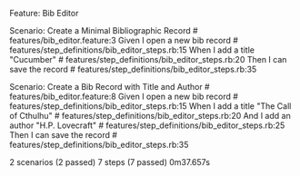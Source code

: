 Feature: Bib Editor

  Scenario: Create a Minimal Bibliographic Record # features/bib_editor.feature:3
    Given I open a new bib record                 # features/step_definitions/bib_editor_steps.rb:15
    When I add a title "Cucumber"                 # features/step_definitions/bib_editor_steps.rb:20
    Then I can save the record                    # features/step_definitions/bib_editor_steps.rb:35

  Scenario: Create a Bib Record with Title and Author # features/bib_editor.feature:8
    Given I open a new bib record                     # features/step_definitions/bib_editor_steps.rb:15
    When I add a title "The Call of Cthulhu"          # features/step_definitions/bib_editor_steps.rb:20
    And I add an author "H.P. Lovecraft"              # features/step_definitions/bib_editor_steps.rb:25
    Then I can save the record                        # features/step_definitions/bib_editor_steps.rb:35

2 scenarios (2 passed)
7 steps (7 passed)
0m37.657s
